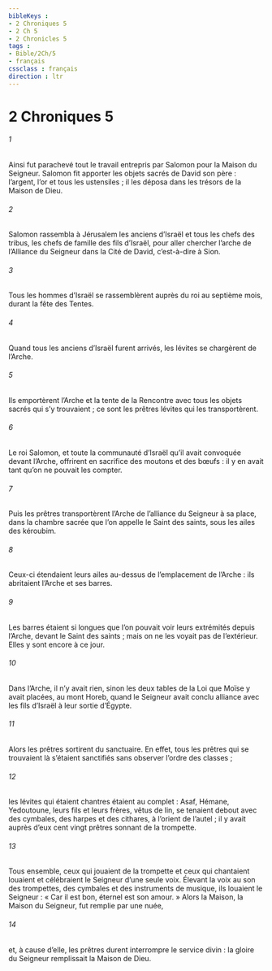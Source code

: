 ```yaml
---
bibleKeys : 
- 2 Chroniques 5
- 2 Ch 5
- 2 Chronicles 5
tags : 
- Bible/2Ch/5
- français
cssclass : français
direction : ltr
---
```


# 2 Chroniques 5

###### 1
Ainsi fut parachevé tout le travail entrepris par Salomon pour la Maison du Seigneur. Salomon fit apporter les objets sacrés de David son père : l’argent, l’or et tous les ustensiles ; il les déposa dans les trésors de la Maison de Dieu.
###### 2
Salomon rassembla à Jérusalem les anciens d’Israël et tous les chefs des tribus, les chefs de famille des fils d’Israël, pour aller chercher l’arche de l’Alliance du Seigneur dans la Cité de David, c’est-à-dire à Sion.
###### 3
Tous les hommes d’Israël se rassemblèrent auprès du roi au septième mois, durant la fête des Tentes.
###### 4
Quand tous les anciens d’Israël furent arrivés, les lévites se chargèrent de l’Arche.
###### 5
Ils emportèrent l’Arche et la tente de la Rencontre avec tous les objets sacrés qui s’y trouvaient ; ce sont les prêtres lévites qui les transportèrent.
###### 6
Le roi Salomon, et toute la communauté d’Israël qu’il avait convoquée devant l’Arche, offrirent en sacrifice des moutons et des bœufs : il y en avait tant qu’on ne pouvait les compter.
###### 7
Puis les prêtres transportèrent l’Arche de l’alliance du Seigneur à sa place, dans la chambre sacrée que l’on appelle le Saint des saints, sous les ailes des kéroubim.
###### 8
Ceux-ci étendaient leurs ailes au-dessus de l’emplacement de l’Arche : ils abritaient l’Arche et ses barres.
###### 9
Les barres étaient si longues que l’on pouvait voir leurs extrémités depuis l’Arche, devant le Saint des saints ; mais on ne les voyait pas de l’extérieur. Elles y sont encore à ce jour.
###### 10
Dans l’Arche, il n’y avait rien, sinon les deux tables de la Loi que Moïse y avait placées, au mont Horeb, quand le Seigneur avait conclu alliance avec les fils d’Israël à leur sortie d’Égypte.
###### 11
Alors les prêtres sortirent du sanctuaire. En effet, tous les prêtres qui se trouvaient là s’étaient sanctifiés sans observer l’ordre des classes ;
###### 12
les lévites qui étaient chantres étaient au complet : Asaf, Hémane, Yedoutoune, leurs fils et leurs frères, vêtus de lin, se tenaient debout avec des cymbales, des harpes et des cithares, à l’orient de l’autel ; il y avait auprès d’eux cent vingt prêtres sonnant de la trompette.
###### 13
Tous ensemble, ceux qui jouaient de la trompette et ceux qui chantaient louaient et célébraient le Seigneur d’une seule voix. Élevant la voix au son des trompettes, des cymbales et des instruments de musique, ils louaient le Seigneur : « Car il est bon, éternel est son amour. »
Alors la Maison, la Maison du Seigneur, fut remplie par une nuée,
###### 14
et, à cause d’elle, les prêtres durent interrompre le service divin : la gloire du Seigneur remplissait la Maison de Dieu.
